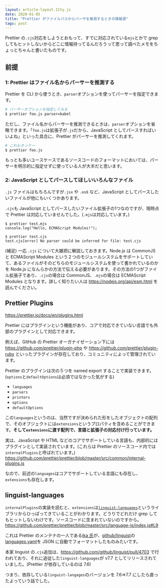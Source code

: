 ```yaml
---
layout: article-layout.11ty.js
date: 2020-01-05
title: "Prettier がファイルパスからパーサを推測するときの情報源"
tags: post
---
```


Prettier の`.cjs`対応をしようとおもって、すでに対応されている`mjs`とかで grep してもヒットしないからどこに情報持ってるんだろうって思って調べたメモをちょっとちゃんと書いたものです。

## 前提

### 1: Prettier はファイル名からパーサーを推測する

Prettier を CLI から使うとき、`parser`オプションを使ってパーサーを指定できます。

```bash
# パーサーオプションを指定してみる
$ prettier foo.js parser=babel
```

ただし、ファイル名からパーサーを推測できるときは、`parser`オプションを省略できます。「`foo.js`は拡張子が`.js`だから、JavaScript としてパースすればいいよね」といった具合に、Prettier がパーサーを推測してくれます。

```bash
# これもオッケー
$ prettier foo.js
```

もっとも多いユースケースであるソースコードのフォーマットにおいては、パーサーを明示的に指定せずに使っている人が大半だと思います。

### 2: JavaScript としてパースしてほしいいろんなファイル

`.js` ファイルはもちろんですが`.jsx` や `.es6` など、JavaScript としてパースしたいファイルが他にもいくつかあります。

`.cjs`も JavaScript としてパースしたいファイル拡張子の1つなのですが、現時点で Prettier は対応していませんでした。(`.mjs`は対応しています。)

```shell
$ prettier test.mjs
console.log("Hello, ECMAScript Modules!");

$ prettier test.cjs
test.cjs[error] No parser could be inferred for file: test.cjs
```

(補足)
一応 `.cjs` について大雑把に解説しておきます。Node.js は CommonJS と ECMAScript Modules という２つのモジュールシステムをサポートしていて、あるファイルがそのどちらのモジュールシステムを使って書かれているのかを Node.js になんらかの方法で伝える必要があります。その方法の1つがファイル拡張子であり、`.cjs`の場合は CommonJS、`.mjs`の場合は ECMAScript Modules となります。詳しく知りたい人は https://nodejs.org/api/esm.html を読んでください。

## Prettier Plugins

https://prettier.io/docs/en/plugins.html

Prettier にはプラグインという機能があり、コアで対応できていない言語でも外部のプラグインとして対応できます。

例えば、GitHub の Prettier オーガナイゼーション下には https://github.com/prettier/plugin-php や https://github.com/prettier/plugin-ruby といったプラグインが存在しており、コミュニティによって管理されています。

Prettier のプラグインは次の５つを named export することで実装できます。(`options`と`defaultOptions`は必須ではなかった気がする)

- `languages`
- `parsers`
- `printers`
- `options`
- `defaultOptions`

この`languages`というのは、当然ですが決められた形をしたオブジェクトの配列で、そのオブジェクトには`extensions`というプロパティを含めることができます。**そして`extensions`に渡す配列で、言語と拡張子の対応付け行っています。**

実は、JavaScript や HTML などのコアでサポートしている言語も、内部的にはプラグインとして実装されています。(これらは Prettier のソースコード内では`internalPlugins`と呼ばれています。)
https://github.com/prettier/prettier/blob/master/src/common/internal-plugins.js

なので、前述の`languages`はコアでサポートしている言語にも存在し、`extensions`も存在します。

## linguist-languages

`internalPlugins`の実装を読むと、`extensions`は[`linguist-languages`](https://github.com/ikatyang/linguist-languages)というライブラリからひっぱってきていることがわかります。どうりでどれだけ grep してもヒットしないわけです。ソースコードに含まれていないのですから。
https://github.com/prettier/prettier/blob/master/src/language-js/index.js#L9

これは Prettier のメンテナの一人である[ika 氏](https://github.com/ikatyang)が、[github/linguist](https://github.com/github/linguist)の[languages.yaml](https://github.com/github/linguist/blob/master/lib/linguist/languages.yml)を JSON に自動でフォーマットしたものみたいです。

本家 linguist の`.cjs`追加は、https://github.com/github/linguist/pull/4703 で行われており、それに追従した`linguist-languages`が v7.7 としてリリースされていました。(Prettier が依存しているのは 7.6)

つまり、依存している`linguist-langages`のバージョンを 7.6=>7.7 にしたら直ったよっていう話でした。
